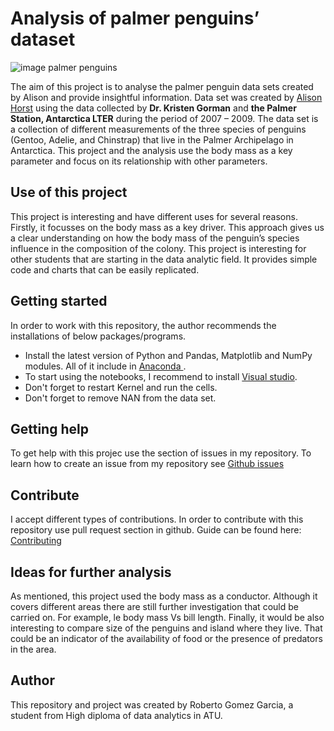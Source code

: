 # Analysis of palmer penguins’ dataset 



![image palmer penguins](https://miro.medium.com/v2/resize:fit:794/1*-L98msP9fNZaFsW45j84tQ.png)


The aim of this project is to analyse the palmer penguin data sets created by Alison and provide insightful information.
Data set was created by [Alison Horst](https://allisonhorst.com/>) using the data collected by **Dr. Kristen Gorman** and **the Palmer Station, Antarctica LTER** during the period of 2007 – 2009.
The data set is a collection of different measurements of the three species of penguins (Gentoo, Adelie, and Chinstrap) that live in the Palmer Archipelago in Antarctica. This project and the analysis use the body mass as a key parameter and focus on its relationship with other parameters.

## Use of this project

This project is interesting and have different uses for several reasons.
Firstly, it focusses on the body mass as a key driver. This approach gives us a clear understanding on how the body mass of the penguin’s species influence in the composition of the colony. 
This project is interesting for other students that are starting in the data analytic field. It provides simple code and charts that can be easily replicated. 



## Getting started

In order to work with this repository, the author recommends the installations of below packages/programs.

*	Install the latest version of Python and Pandas, Matplotlib and NumPy modules. All of it include in  [Anaconda ]( https://www.anaconda.com/download/). 
*   To start using the notebooks, I recommend to install [Visual studio](https://visualstudio.microsoft.com/downloads/). 
*   Don't forget to restart Kernel and run the cells.
*   Don't forget to remove NAN from the data set.

## Getting help

To get help with this projec use the section of issues in my repository. To learn how to create an issue from my repository see [Github issues](https://docs.github.com/en/issues/tracking-your-work-with-issues/creating-an-issue#creating-an-issue-from-a-repository)

## Contribute

I accept different types of contributions. In order to contribute with this repository use pull request section in github. Guide can be found here: [Contributing](https://docs.github.com/en/pull-requests/collaborating-with-pull-requests/proposing-changes-to-your-work-with-pull-requests/creating-a-pull-request)

## Ideas for further analysis 

As mentioned, this project used the body mass as a conductor. Although it covers different areas there are still further investigation that could be carried on. For example, le body mass Vs bill length. 
Finally, it would be also interesting to compare size of the penguins and island where they live. That could be an indicator of the availability of food or the presence of predators in the area. 


## Author

This repository and project was created by Roberto Gomez Garcia, a student from High diploma of data analytics in ATU. 